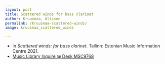 ```yaml
---
layout: post
title: Scattered winds for bass clarinet
author: Kruusmaa, Alisson
permalink: /kruusmaa-scattered-winds/
image: kruusmaa_scattered_winds

---
```


- In *Scattered winds: for bass clarinet.*  Tallinn: Estonian Music Information Centre 2021.
- <a href="https://tufts.primo.exlibrisgroup.com/permalink/01TUN_INST/1kc9gia/alma991018744787103851" target="_blank">Music Library Inquire @ Desk MSC9768</a>
